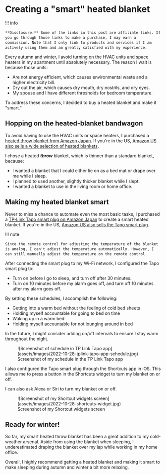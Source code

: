 # Creating a "smart" heated blanket

!!! info
	
	**Disclosure:** Some of the links in this post are affiliate links. If you go through those links to make a purchase, I may earn a commission. Note that I only link to products and services if I am actively using them and am greatly satisfied with my experience.

Every autumn and winter, I avoid turning on the HVAC units and space heaters in my apartment until absolutely necessary. The reason I wait is because those units:

- Are not energy efficient, which causes environmental waste and a higher electricity bill.
- Dry out the air, which causes dry mouth, dry nostrils, and dry eyes.
- My spouse and I have different thresholds for bedroom temperature.

To address these concerns, I decided to buy a heated blanket and make it "smart."

## Hopping on the heated-blanket bandwagon

To avoid having to use the HVAC units or space heaters, I purchased a [heated throw blanket from Amazon Japan](https://amzn.to/3U3lsU6). If you're in the US, [Amazon US also sells a wide selection of heated blankets](https://amzn.to/3Fm7IzL).

I chose a heated **_throw_** blanket, which is thinner than a standard blanket, because:

- I wanted a blanket that I could either lie on as a bed mat or drape over me while I sleep.
- I planned to used another, slightly thicker blanket while I slept.
- I wanted a blanket to use in the living room or home office.

## Making my heated blanket smart

Never to miss a chance to automate even the most basic tasks, I purchased a [TP-Link Tapo smart plug on Amazon Japan](https://amzn.to/3TI6B1P) to create a smart heated blanket. If you're in the US, [Amazon US also sells the Tapo smart plug](https://amzn.to/3U4MJWb).

!!! note

	Since the remote control for adjusting the temperature of the blanket is analog, I can't adjust the temperature automatically. However, I can still manually adjust the temperature on the remote control.

After connecting the smart plug to my Wi-Fi network, I configured the Tapo smart plug to:

- Turn on before I go to sleep, and turn off after 30 minutes.
- Turn on 10 minutes before my alarm goes off, and turn off 10 minutes after my alarm goes off.

By setting these schedules, I accomplish the following:

- Getting into a warm bed without the feeling of cold bed sheets
- Holding myself accountable for going to bed on time
- Waking up in a warm bed
- Holding myself accountable for not lounging around in bed

In the future, I might consider adding on/off intervals to ensure I stay warm throughout the night.

<figure markdown>
	![Screenshot of schedule in TP Link Tapo app](assets/images/2022-10-28-tplink-tapo-app-schedule.jpg)
	<figcaption>Screenshot of my schedule in the TP Link Tapo app</figcaption>
</figure>

I also configured the Tapo smart plug through the Shortcuts app in iOS. This allows me to press a button in the Shortcuts widget to turn my blanket on or off.

I can also ask Alexa or Siri to turn my blanket on or off.

<figure markdown>
	![Screenshot of my Shortcut widgets screen](assets/images/2022-10-28-shortcuts-widget.jpg)
	<figcaption>Screenshot of my Shortcut widgets screen</figcaption>
</figure>

## Ready for winter!

So far, my smart heated throw blanket has been a great addition to my cold-weather arsenal. Aside from using the blanket when sleeping, I underestimated draping the blanket over my lap while working in my home office.

Overall, I highly recommend getting a heated blanket and making it smart to make sleeping during autumn and winter a bit more relaxing.
